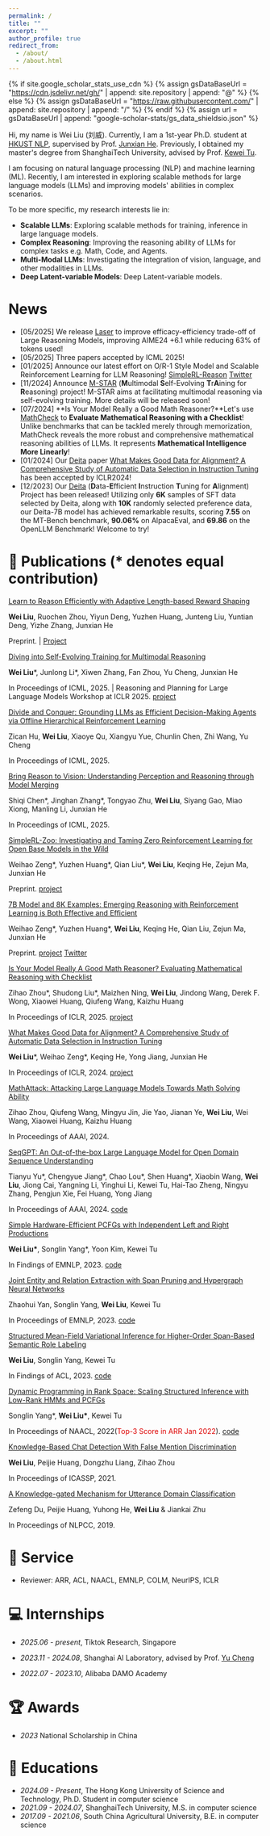 ```yaml
---
permalink: /
title: ""
excerpt: ""
author_profile: true
redirect_from: 
  - /about/
  - /about.html
---
```


{% if site.google_scholar_stats_use_cdn %}
{% assign gsDataBaseUrl = "https://cdn.jsdelivr.net/gh/" | append: site.repository | append: "@" %}
{% else %}
{% assign gsDataBaseUrl = "https://raw.githubusercontent.com/" | append: site.repository | append: "/" %}
{% endif %}
{% assign url = gsDataBaseUrl | append: "google-scholar-stats/gs_data_shieldsio.json" %}

<span class='anchor' id='about-me'></span>

Hi, my name is Wei Liu (刘威). Currently, I am a 1st-year Ph.D. student at [HKUST NLP](https://github.com/hkust-nlp), supervised by Prof. [Junxian He](https://jxhe.github.io/). Previously, I obtained my master's degree from ShanghaiTech University, advised by Prof. [Kewei Tu](https://faculty.sist.shanghaitech.edu.cn/faculty/tukw/).

I am focusing on natural language processing (NLP) and machine learning (ML). Recently, I am interested in exploring scalable methods for large language models (LLMs) and improving models' abilities in complex scenarios.

To be more specific, my research interests lie in:
  - **Scalable LLMs**: Exploring scalable methods for training, inference in large language models.
  - **Complex Reasoning**: Improving the reasoning ability of LLMs for complex tasks e.g. Math, Code, and Agents.
  - **Multi-Modal LLMs**: Investigating the integration of vision, language, and other modalities in LLMs.
  - **Deep Latent-variable Models**: Deep Latent-variable models.

# News
  - \[05/2025\] We release [Laser](https://arxiv.org/abs/2505.15612) to improve efficacy-efficiency trade-off of Large Reasoning Models, improving AIME24 +6.1 while reducing 63% of tokens used!
  - \[05/2025\] Three papers accepted by ICML 2025!
  - \[01/2025\] Announce our latest effort on O/R-1 Style Model and Scalable Reinforcement Learning for LLM Reasoning! [SimpleRL-Reason](https://hkust-nlp.notion.site/simplerl-reason) [Twitter](https://x.com/junxian_he/status/1883183099787571519)
  - \[11/2024\] Announce [M-STAR](https://mstar-lmm.github.io/) (**M**ultimodal **S**elf-Evolving **T**r**A**ining for **R**easoning) project! M-STAR aims at facilitating multimodal reasoning via self-evolving training. More details will be released soon!
  - \[07/2024\] **Is Your Model Really a Good Math Reasoner?**Let's use [MathCheck](https://mathcheck.github.io/) to **Evaluate Mathematical Reasoning with a Checklist**! Unlike benchmarks that can be tackled merely through memorization, MathCheck reveals the more robust and comprehensive mathematical reasoning abilities of LLMs. It represents **Mathematical Intelligence More Linearly**!
  - \[01/2024\] Our [Deita](https://github.com/hkust-nlp/deita) paper [What Makes Good Data for Alignment? A Comprehensive Study of Automatic Data Selection in Instruction Tuning](https://arxiv.org/abs/2312.15685) has been accepted by ICLR2024!
  - \[12/2023\] Our [Deita](https://github.com/hkust-nlp/deita) (**D**ata-**E**fficient **I**nstruction **T**uning for **A**lignment) Project has been released! Utilizing only **6K** samples of SFT data selected by Deita, along with **10K** randomly selected preference data, our Deita-7B model has achieved remarkable results, scoring **7.55** on the MT-Bench benchmark, **90.06%** on AlpacaEval, and **69.86** on the OpenLLM Benchmark! Welcome to try!

# 📝 Publications (* denotes equal contribution)

[Learn to Reason Efficiently with Adaptive Length-based Reward Shaping](https://arxiv.org/abs/2505.15612)

**Wei Liu**, Ruochen Zhou, Yiyun Deng, Yuzhen Huang, Junteng Liu, Yuntian Deng, Yizhe Zhang, Junxian He

Preprint. \| [Project](https://github.com/hkust-nlp/Laser)

[Diving into Self-Evolving Training for Multimodal Reasoning](https://arxiv.org/abs/2412.17451)

**Wei Liu**\*, Junlong Li\*, Xiwen Zhang, Fan Zhou, Yu Cheng, Junxian He

In Proceedings of ICML, 2025. \| Reasoning and Planning for Large Language Models Workshop at ICLR 2025. [project](https://mstar-lmm.github.io/)

[Divide and Conquer: Grounding LLMs as Efficient Decision-Making Agents
via Offline Hierarchical Reinforcement Learning]()

Zican Hu, **Wei Liu**, Xiaoye Qu, Xiangyu Yue, Chunlin Chen, Zhi Wang, Yu Cheng

In Proceedings of ICML, 2025.

[Bring Reason to Vision: Understanding Perception and Reasoning through Model Merging]()

Shiqi Chen\*, Jinghan Zhang\*, Tongyao Zhu, **Wei Liu**, Siyang Gao, Miao Xiong, Manling Li, Junxian He 

In Proceedings of ICML, 2025.

[SimpleRL-Zoo: Investigating and Taming Zero Reinforcement Learning for Open Base Models in the Wild](https://arxiv.org/abs/2503.18892)

Weihao Zeng\*, Yuzhen Huang\*, Qian Liu\*, **Wei Liu**, Keqing He, Zejun Ma, Junxian He

Preprint. [project](https://hkust-nlp.notion.site/simplerl-reason)

[7B Model and 8K Examples: Emerging Reasoning with Reinforcement Learning is Both Effective and Efficient](https://hkust-nlp.notion.site/simplerl-reason)

Weihao Zeng\*, Yuzhen Huang\*, **Wei Liu**, Keqing He, Qian Liu, Zejun Ma, Junxian He

Preprint. [project](https://hkust-nlp.notion.site/simplerl-reason) [Twitter](https://x.com/junxian_he/status/1883183099787571519)

[Is Your Model Really A Good Math Reasoner? Evaluating Mathematical Reasoning with Checklist](https://arxiv.org/abs/2407.08733)

Zihao Zhou\*, Shudong Liu\*, Maizhen Ning, **Wei Liu**, Jindong Wang, Derek F. Wong, Xiaowei Huang, Qiufeng Wang, Kaizhu Huang


In Proceedings of ICLR, 2025. [project](https://mathcheck.github.io/)

[What Makes Good Data for Alignment? A Comprehensive Study of Automatic Data Selection in Instruction Tuning](https://arxiv.org/abs/2312.15685)

**Wei Liu**\*, Weihao Zeng\*, Keqing He, Yong Jiang, Junxian He

In Proceedings of ICLR, 2024. [project](https://github.com/hkust-nlp/deita)

[MathAttack: Attacking Large Language Models Towards Math Solving Ability](https://arxiv.org/pdf/2309.01686.pdf)

Zihao Zhou, Qiufeng Wang, Mingyu Jin, Jie Yao, Jianan Ye, **Wei Liu**, Wei Wang, Xiaowei Huang, Kaizhu Huang

In Proceedings of AAAI, 2024.

[SeqGPT: An Out-of-the-box Large Language Model for Open Domain
Sequence Understanding](https://arxiv.org/pdf/2308.10529.pdf)

Tianyu Yu\*, Chengyue Jiang\*, Chao Lou\*, Shen Huang\*, Xiaobin Wang, **Wei Liu**, Jiong Cai, Yangning Li, Yinghui Li, Kewei Tu, Hai-Tao Zheng, Ningyu Zhang, Pengjun Xie, Fei Huang, Yong Jiang

In Proceedings of AAAI, 2024. [code](https://github.com/Alibaba-NLP/SeqGPT)

[Simple Hardware-Efficient PCFGs with Independent Left and Right Productions](https://arxiv.org/abs/2310.14997)

**Wei Liu\***, Songlin Yang\*, Yoon Kim, Kewei Tu

In Findings of EMNLP, 2023. [code](https://github.com/sustcsonglin/TN-PCFG)

[Joint Entity and Relation Extraction with Span Pruning and Hypergraph Neural Networks](https://aclanthology.org/2023.emnlp-main.467.pdf)

Zhaohui Yan, Songlin Yang, **Wei Liu**, Kewei Tu

In Proceedings of EMNLP, 2023. [code](https://github.com/yanzhh/HGERE)

[Structured Mean-Field Variational Inference for Higher-Order Span-Based Semantic Role Labeling](https://faculty.sist.shanghaitech.edu.cn/faculty/tukw/acl23srl.pdf)

**Wei Liu**, Songlin Yang, Kewei Tu

In Findings of ACL, 2023. [code](https://github.com/VPeterV/Structured-MFVI)

<!-- Joint Entity and Relation Extraction with Span Pruning and Hypergraph Neural Networks (submitted) -->
[Dynamic Programming in Rank Space: Scaling Structured Inference with Low-Rank HMMs and PCFGs](https://aclanthology.org/2022.naacl-main.353.pdf)

Songlin Yang\*, **Wei Liu\***, Kewei Tu

In Proceedings of NAACL, 2022(<font color="#dd0000">Top-3 Score in ARR Jan 2022</font>). [code](https://github.com/VPeterV/RankSpace-Models)

[Knowledge-Based Chat Detection With False Mention Discrimination](https://ieeexplore.ieee.org/document/9414073)

**Wei Liu**, Peijie Huang, Dongzhu Liang, Zihao Zhou

In Proceedings of ICASSP, 2021.

[A Knowledge-gated Mechanism for Utterance Domain Classification](https://link.springer.com/chapter/10.1007/978-3-030-32236-6_12)

Zefeng Du, Peijie Huang, Yuhong He, **Wei Liu** & Jiankai Zhu 

In Proceedings of NLPCC, 2019.

# 👥 Service
- Reviewer: ARR, ACL, NAACL, EMNLP, COLM, NeurIPS, ICLR

# 💻 Internships

- *2025.06 - present*, Tiktok Research, Singapore

- *2023.11 - 2024.08*, Shanghai AI Laboratory, advised by Prof. [Yu Cheng](https://ych133.github.io/)
  
- *2022.07 - 2023.10*, Alibaba DAMO Academy

# 🏆 Awards
- *2023* National Scholarship in China

# 📖 Educations
- *2024.09 - Present*, The Hong Kong University of Science and Technology, Ph.D. Student in computer science
- *2021.09 - 2024.07*, ShanghaiTech University, M.S. in computer science
- *2017.09 - 2021.06*, South China Agricultural University, B.E. in computer science


